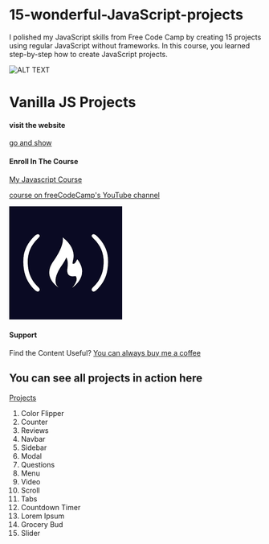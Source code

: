 # 15-wonderful-JavaScript-projects
I polished my JavaScript skills from Free Code Camp by creating 15 projects using regular JavaScript without frameworks. In this course, you learned step-by-step how to create JavaScript projects.


![ALT TEXT](./imgRedme.gif)


# Vanilla JS Projects

#### visit the website

[go and show](https://khaled-17.github.io/15-wonderful-JavaScript-projects/)



#### Enroll In The Course

[My Javascript Course](https://www.udemy.com/course/javascript-tutorial-for-beginners-w/?referralCode=DD9FA6C0D976918D3E1C)

[course on freeCodeCamp's YouTube channel ](https://www.youtube.com/watch?v=3PHXvlpOkf4)

![ALT TEXT](./freecodecampicon.png)


#### Support

Find the Content Useful? [You can always buy me a coffee](https://www.buymeacoffee.com/johnsmilga)

## You can see all projects in action here

[Projects](https://www.vanillajavascriptprojects.com/)

1. Color Flipper
2. Counter
3. Reviews
4. Navbar
5. Sidebar
6. Modal
7. Questions
8. Menu
9. Video
10. Scroll
11. Tabs
12. Countdown Timer
13. Lorem Ipsum
14. Grocery Bud
15. Slider

 
